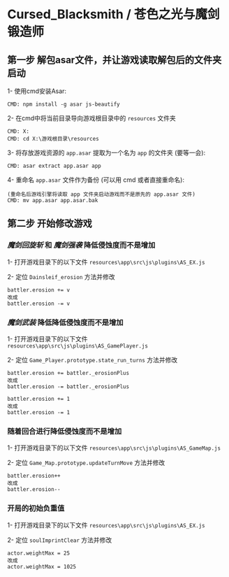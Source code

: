 # Cursed_Blacksmith / 苍色之光与魔剑锻造师

## 第一步 解包asar文件，并让游戏读取解包后的文件夹启动

1- 使用cmd安装Asar:

	CMD: npm install -g asar js-beautify

2- 在cmd中将当前目录导向游戏根目录中的 `resources` 文件夹

	CMD: X:
	CMD: cd X:\游戏根目录\resources

3- 将存放游戏资源的 `app.asar` 提取为一个名为 `app` 的文件夹 (要等一会):

	CMD: asar extract app.asar app

4- 重命名 `app.asar` 文件作为备份 (可以用 cmd 或者直接重命名):

	(重命名后游戏引擎将读取 app 文件夹启动游戏而不是原先的 app.asar 文件)
	CMD: mv app.asar app.asar.bak

## 第二步 开始修改游戏

### *魔剑回旋斩* 和 *魔剑强袭* 降低侵蚀度而不是增加

1- 打开游戏目录下的以下文件 `resources\app\src\js\plugins\AS_EX.js`

2- 定位 `Dainsleif_erosion` 方法并修改

	battler.erosion += v
	改成
	battler.erosion -= v

### *魔剑武装* 降低降低侵蚀度而不是增加

1- 打开游戏目录下的以下文件 `resources\app\src\js\plugins\AS_GamePlayer.js`

2- 定位 `Game_Player.prototype.state_run_turns` 方法并修改

	battler.erosion += battler._erosionPlus
	改成
	battler.erosion -= battler._erosionPlus

	battler.erosion += 1
	改成
	battler.erosion -= 1

### 随着回合进行降低侵蚀度而不是增加

1- 打开游戏目录下的以下文件 `resources\app\src\js\plugins\AS_GameMap.js`

2- 定位 `Game_Map.prototype.updateTurnMove` 方法并修改

	battler.erosion++
	改成
	battler.erosion--

### 开局的初始负重值

1- 打开游戏目录下的以下文件 `resources\app\src\js\plugins\AS_EX.js`

2- 定位 `soulImprintClear` 方法并修改

	actor.weightMax = 25
	改成
	actor.weightMax = 1025